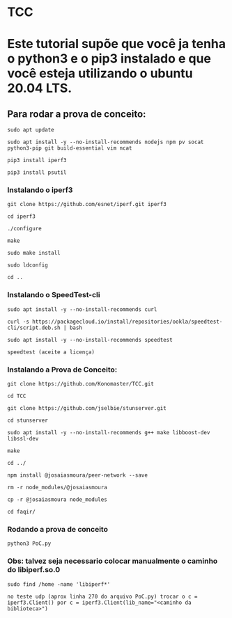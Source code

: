 # TCC

# Este tutorial supõe que você ja tenha o python3 e o pip3 instalado e que você esteja utilizando o ubuntu 20.04 LTS.

## Para rodar a prova de conceito:

	sudo apt update
	
	sudo apt install -y --no-install-recommends nodejs npm pv socat python3-pip git build-essential vim ncat

	pip3 install iperf3 

	pip3 install psutil  

### Instalando o iperf3

	git clone https://github.com/esnet/iperf.git iperf3

	cd iperf3

	./configure

	make

	sudo make install

	sudo ldconfig

	cd ..
	
### Instalando o SpeedTest-cli
	
	sudo apt install -y --no-install-recommends curl
	
	curl -s https://packagecloud.io/install/repositories/ookla/speedtest-cli/script.deb.sh | bash
	
	sudo apt install -y --no-install-recommends speedtest

	speedtest (aceite a licença)
	
### Instalando a Prova de Conceito:

	git clone https://github.com/Konomaster/TCC.git

	cd TCC 

	git clone https://github.com/jselbie/stunserver.git

	cd stunserver

	sudo apt install -y --no-install-recommends g++ make libboost-dev libssl-dev

	make

	cd ../

	npm install @josaiasmoura/peer-network --save

	rm -r node_modules/@josaiasmoura

	cp -r @josaiasmoura node_modules

	cd faqir/

### Rodando a prova de conceito

	python3 PoC.py

### Obs: talvez seja necessario colocar manualmente o caminho do libiperf.so.0

	sudo find /home -name 'libiperf*'
	
	no teste udp (aprox linha 270 do arquivo PoC.py) trocar o c = iperf3.Client() por c = iperf3.Client(lib_name="<caminho da biblioteca>")
	
### 
